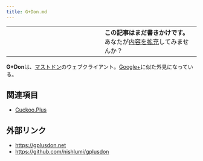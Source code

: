 ```yaml
---
title: G+Don.md
---
```

<div>

<table>
<colgroup>
<col style="width: 50%" />
<col style="width: 50%" />
</colgroup>
<tbody>
<tr class="odd">
<td></td>
<td><strong>この記事はまだ書きかけです。</strong>
<div>
あなたが<a href="https://ja.mstdn.wiki/G%2BDon&amp;action=edit" rel="nofollow">内容を拡充</a>してみませんか？
</div></td>
</tr>
</tbody>
</table>

**G+Don**は、[マストドン](/Mastodon "Mastodon")のウェブクライアント。[Google+](/Google%2B "Google+")に似た外見になっている。

## 関連項目

-   [Cuckoo.Plus](/Cuckoo.Plus "Cuckoo.Plus")

## 外部リンク

-   <a href="https://gplusdon.net" rel="nofollow">https://gplusdon.net</a>
-   <a href="https://github.com/nishlumi/gplusdon" rel="nofollow">https://github.com/nishlumi/gplusdon</a>

</div>
